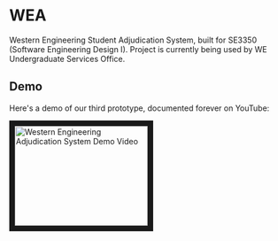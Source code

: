 # WEA
Western Engineering Student Adjudication System, built for SE3350 (Software Engineering Design I). Project is currently being used by WE Undergraduate Services Office.

## Demo
Here's a demo of our third prototype, documented forever on YouTube:

<a href="http://www.youtube.com/watch?feature=player_embedded&v=NhqAZKoIhyI
" target="_blank"><img src="http://img.youtube.com/vi/NhqAZKoIhyI/0.jpg" 
alt="Western Engineering Adjudication System Demo Video" width="240" height="180" border="10" /></a>
